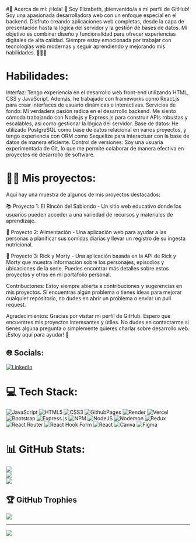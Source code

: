 #💫 Acerca de mí:
¡Hola! 👋 Soy Elizabeth, ¡bienvenido/a a mi perfil de GitHub! Soy una apasionada desarrolladora web con un enfoque especial en el backend. Disfruto creando aplicaciones web completas, desde la capa de presentación hasta la lógica del servidor y la gestión de bases de datos. Mi objetivo es combinar diseño y funcionalidad para ofrecer experiencias digitales de alta calidad. Siempre estoy emocionada por trabajar con tecnologías web modernas y seguir aprendiendo y mejorando mis habilidades. 👩‍💻🚀

# Habilidades:

Interfaz: Tengo experiencia en el desarrollo web front-end utilizando HTML, CSS y JavaScript. Además, he trabajado con frameworks como React.js para crear interfaces de usuario dinámicas e interactivas.
Servicios de fondo: Mi verdadera pasión radica en el desarrollo backend. Me siento cómoda trabajando con Node.js y Express.js para construir APIs robustas y escalables, así como gestionar la lógica del servidor.
Base de datos: He utilizado PostgreSQL como base de datos relacional en varios proyectos, y tengo experiencia con ORM como Sequelize para interactuar con la base de datos de manera eficiente.
Control de versiones: Soy una usuaria experimentada de Git, lo que me permite colaborar de manera efectiva en proyectos de desarrollo de software.


# 👩‍💻 Mis proyectos:
Aquí hay una muestra de algunos de mis proyectos destacados:

📚 Proyecto 1: El Rincón del Sabiondo - Un sitio web educativo donde los usuarios pueden acceder a una variedad de recursos y materiales de aprendizaje.

🥙 Proyecto 2: Alimentación - Una aplicación web para ayudar a las personas a planificar sus comidas diarias y llevar un registro de su ingesta nutricional.

👾 Proyecto 3: Rick y Morty - Una aplicación basada en la API de Rick y Morty que muestra información sobre los personajes, episodios y ubicaciones de la serie.
Puedes encontrar más detalles sobre estos proyectos y otros en mi portafolio personal.

Contribuciones:
Estoy siempre abierta a contribuciones y sugerencias en mis proyectos. Si encuentras algún problema o tienes ideas para mejorar cualquier repositorio, no dudes en abrir un problema o enviar un pull request.

Agradecimientos:
Gracias por visitar mi perfil de GitHub. Espero que encuentres mis proyectos interesantes y útiles. No dudes en contactarme si tienes alguna pregunta o simplemente quieres charlar sobre desarrollo web. ¡Estoy aquí para ayudar! 🤗
## 🌐 Socials:
[![LinkedIn](https://img.shields.io/badge/LinkedIn-%230077B5.svg?logo=linkedin&logoColor=white)](https://linkedin.com/in/https://www.linkedin.com/in/elizabeth-ponce-4835b0255/) 

# 💻 Tech Stack:
![JavaScript](https://img.shields.io/badge/javascript-%23323330.svg?style=for-the-badge&logo=javascript&logoColor=%23F7DF1E) ![HTML5](https://img.shields.io/badge/html5-%23E34F26.svg?style=for-the-badge&logo=html5&logoColor=white) ![CSS3](https://img.shields.io/badge/css3-%231572B6.svg?style=for-the-badge&logo=css3&logoColor=white) ![GithubPages](https://img.shields.io/badge/github%20pages-121013?style=for-the-badge&logo=github&logoColor=white) ![Render](https://img.shields.io/badge/Render-%46E3B7.svg?style=for-the-badge&logo=render&logoColor=white) ![Vercel](https://img.shields.io/badge/vercel-%23000000.svg?style=for-the-badge&logo=vercel&logoColor=white) ![Bootstrap](https://img.shields.io/badge/bootstrap-%238511FA.svg?style=for-the-badge&logo=bootstrap&logoColor=white) ![Express.js](https://img.shields.io/badge/express.js-%23404d59.svg?style=for-the-badge&logo=express&logoColor=%2361DAFB) ![NPM](https://img.shields.io/badge/NPM-%23CB3837.svg?style=for-the-badge&logo=npm&logoColor=white) ![NodeJS](https://img.shields.io/badge/node.js-6DA55F?style=for-the-badge&logo=node.js&logoColor=white) ![Nodemon](https://img.shields.io/badge/NODEMON-%23323330.svg?style=for-the-badge&logo=nodemon&logoColor=%BBDEAD) ![Redux](https://img.shields.io/badge/redux-%23593d88.svg?style=for-the-badge&logo=redux&logoColor=white) ![React Router](https://img.shields.io/badge/React_Router-CA4245?style=for-the-badge&logo=react-router&logoColor=white) ![React Hook Form](https://img.shields.io/badge/React%20Hook%20Form-%23EC5990.svg?style=for-the-badge&logo=reacthookform&logoColor=white) ![React](https://img.shields.io/badge/react-%2320232a.svg?style=for-the-badge&logo=react&logoColor=%2361DAFB) ![Canva](https://img.shields.io/badge/Canva-%2300C4CC.svg?style=for-the-badge&logo=Canva&logoColor=white) ![Figma](https://img.shields.io/badge/figma-%23F24E1E.svg?style=for-the-badge&logo=figma&logoColor=white)
# 📊 GitHub Stats:
![](https://github-readme-stats.vercel.app/api?username=Elizabeth019&theme=dark&hide_border=false&include_all_commits=false&count_private=false)<br/>
![](https://github-readme-streak-stats.herokuapp.com/?user=Elizabeth019&theme=dark&hide_border=false)<br/>
![](https://github-readme-stats.vercel.app/api/top-langs/?username=Elizabeth019&theme=dark&hide_border=false&include_all_commits=false&count_private=false&layout=compact)

## 🏆 GitHub Trophies
![](https://github-profile-trophy.vercel.app/?username=Elizabeth019&theme=radical&no-frame=false&no-bg=false&margin-w=4)

---
[![](https://visitcount.itsvg.in/api?id=Elizabeth019&icon=0&color=11)](https://visitcount.itsvg.in)

<!-- Proudly created with GPRM ( https://gprm.itsvg.in ) -->
